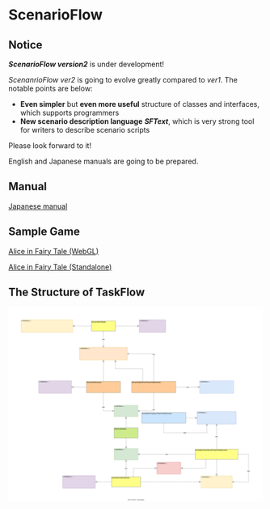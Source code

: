 # ScenarioFlow

## Notice
***ScenarioFlow version2*** is under development!

*ScenanrioFlow ver2* is going to evolve greatly compared to *ver1*.
The notable points are below:

+ **Even simpler** but **even more useful** structure of classes and interfaces, which supports programmers
+ **New scenario description language** ***SFText***, which is very strong tool for writers to describe scenario scripts

Please look forward to it!

English and Japanese manuals are going to be prepared.

## Manual

[Japanese manual](https://zenn.dev/ito_akira)

## Sample Game

[Alice in Fairy Tale (WebGL)](https://itoakira2023.github.io/AliceInFairyTale_WebGL/)

[Alice in Fairy Tale (Standalone)](https://github.com/ItoAkira2023/AliceInFairyTale_Standalone)

## The Structure of TaskFlow

![](https://github.com/ItoAkira2023/ScenarioFlow/blob/main/TaskFlow_Structure.svg)
